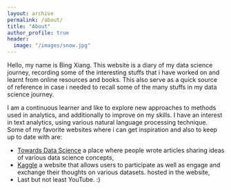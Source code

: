 ```yaml
---
layout: archive
permalink: /about/
title: "About"
author_profile: true
header:
  image: "/images/snow.jpg"
---
```


Hello, my name is Bing Xiang. This website is a diary of my data science journey, recording some of the interesting stuffs that i have worked on and learnt from online resources and books. This also serve as a quick source of reference in case i needed to recall some of the many stuffs in my data science journey.
<br/>

I am a continuous learner and like to explore new approaches to methods used in analytics, and additionally to improve on my skills. I have an interest in text analytics, using various natural language processing technique.
Some of my favorite websites where i can get inspiration and also to keep up to date with are:
* [Towards Data Science](https://towardsdatascience.com/) a place where people wrote articles sharing ideas of various data science concepts, 
* [Kaggle](https://www.kaggle.com/) a website that allows users to participate as well as engage and exchange their thoughts on various datasets. hosted in the website, 
* Last but not least YouTube. :)
